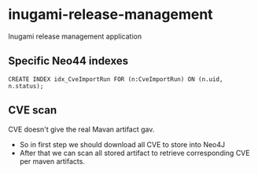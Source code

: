 # inugami-release-management

Inugami release management application

## Specific Neo44 indexes

````
CREATE INDEX idx_CveImportRun FOR (n:CveImportRun) ON (n.uid, n.status);
````

## CVE scan

CVE doesn't give the real Mavan artifact gav.

- So in first step we should download all CVE to store into Neo4J
- After that we can scan all stored artifact to retrieve corresponding CVE per maven artifacts.

